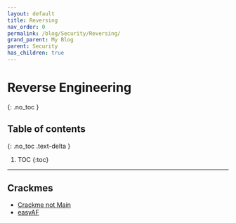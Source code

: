 ```yaml
---
layout: default
title: Reversing
nav_order: 0
permalink: /blog/Security/Reversing/
grand_parent: My Blog
parent: Security
has_children: true
---
```


# Reverse Engineering
{: .no_toc }

## Table of contents
{: .no_toc .text-delta }

1. TOC
{:toc}

---

## Crackmes ##

- [Crackme not Main](/blog/Security/Reversing/Crackme_CNM)
- [easyAF](/blog/Security/Reversing/Crackme_easyAF)
